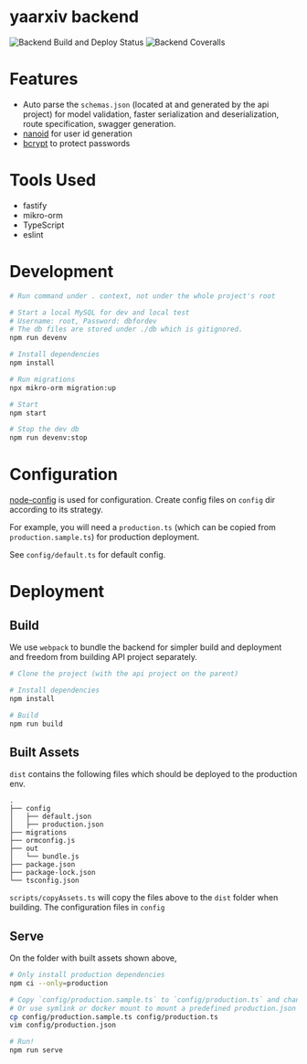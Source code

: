 # yaarxiv backend

![Backend Build and Deploy Status](https://img.shields.io/github/workflow/status/ddadaal/yaarxiv/Build%20and%20Publish%20backend?label=Backend%20Build%20and%20Deploy&style=flat-square)
![Backend Coveralls](https://img.shields.io/coveralls/github/ddadaal/yaarxiv?label=Backend%20Test%20Coverage&style=flat-square)

# Features

- Auto parse the `schemas.json` (located at and generated by the api project) for model validation, faster serialization and deserialization, route specification, swagger generation.
- [nanoid](https://github.com/ai/nanoid) for user id generation
- [bcrypt](https://github.com/dcodeIO/bcrypt.js) to protect passwords

# Tools Used

- fastify
- mikro-orm
- TypeScript
- eslint

# Development

```bash
# Run command under . context, not under the whole project's root

# Start a local MySQL for dev and local test
# Username: root, Password: dbfordev
# The db files are stored under ./db which is gitignored.
npm run devenv

# Install dependencies
npm install

# Run migrations
npx mikro-orm migration:up

# Start
npm start

# Stop the dev db
npm run devenv:stop
```

# Configuration

[node-config](https://github.com/lorenwest/node-config) is used for configuration. Create config files on `config` dir according to its strategy.


For example, you will need a `production.ts` (which can be copied from `production.sample.ts`) for production deployment.

See `config/default.ts` for default config.

# Deployment

## Build

We use `webpack` to bundle the backend for simpler build and deployment and freedom from building API project separately.

```bash
# Clone the project (with the api project on the parent)

# Install dependencies
npm install

# Build
npm run build
```

## Built Assets

`dist` contains the following files which should be deployed to the production env.

```
.
├── config
│   ├── default.json
│   ├── production.json
├── migrations
├── ormconfig.js
├── out
│   └── bundle.js
├── package.json
├── package-lock.json
└── tsconfig.json
```

`scripts/copyAssets.ts` will copy the files above to the `dist` folder when building. The configuration files in `config`

## Serve

On the folder with built assets shown above,

```bash
# Only install production dependencies
npm ci --only=production

# Copy `config/production.sample.ts` to `config/production.ts` and change the configs
# Or use symlink or docker mount to mount a predefined production.json to the config directory
cp config/production.sample.ts config/production.ts
vim config/production.json

# Run!
npm run serve

```
